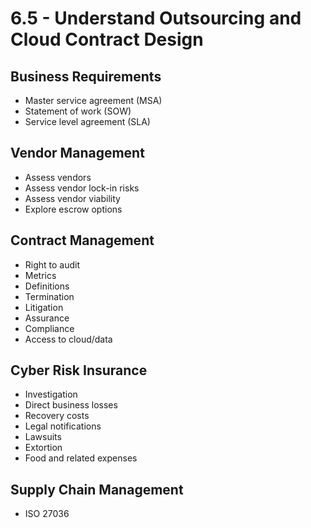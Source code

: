 # 6.5 - Understand Outsourcing and Cloud Contract Design

## Business Requirements
- Master service agreement (MSA)
- Statement of work (SOW)
- Service level agreement (SLA)

## Vendor Management
- Assess vendors
- Assess vendor lock-in risks
- Assess vendor viability
- Explore escrow options

## Contract Management
- Right to audit
- Metrics
- Definitions
- Termination
- Litigation
- Assurance
- Compliance
- Access to cloud/data

## Cyber Risk Insurance
- Investigation
- Direct business losses
- Recovery costs
- Legal notifications
- Lawsuits
- Extortion
- Food and related expenses

## Supply Chain Management
- ISO 27036
